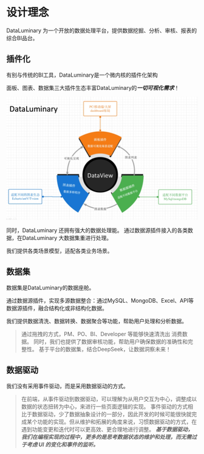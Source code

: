  # 设计理念
DataLuminary 为一个开放的数据处理平台，提供数据挖掘、分析、审核、报表的综合BI品台。
## 插件化
有别与传统的BI工具，DataLuminary是一个微内核的插件化架构

面板、图表、数据集三大插件生态丰富DataLuminary的***一切可视化需求***！

![插件生态](../plugins/images/10.png)

同时，DataLuminary 还拥有强大的数据处理能。
通过数据源插件接入的各类数据，在DataLuminary 大数据集重进行处理。

我们提供各类场景模型，适配各类业务场景。


## 数据集
数据集是DataLuminary的数据座舱。

通过数据源插件，实现多源数据整合：通过MySQL、MongoDB、Excel、API等数据源插件，融合结构化或非结构化数据。

我们提供数据清洗、数据转换、数据聚合等功能，帮助用户处理和分析数据。
> 通过拖拽的方式，PM、PO、BI、Developer 等能够快速清洗出 消费数据。
> 同时，我们也提供了数据审核功能，帮助用户确保数据的准确性和完整性。
> 基于平台的数据集，结合DeepSeek，让数据洞察未来！

## 数据驱动
我们没有采用事件驱动，而是采用数据驱动的方式。
> 在前端，从事件驱动到数据驱动，可以理解为从用户交互为中心，调整成以数据的状态扭转为中心，来进行一些页面逻辑的实现。
> 事件驱动的方式相比于数据驱动，少了数据抽象设计的一部分，因此开发的时候可能很快就完成某个功能的实现。但从维护和拓展的角度来说，习惯数据驱动的方式，在遇到功能变更和迭代时可以更高效、更合理地进行调整。
***基于数据驱动，我们在编程实现的过程中，更多的是思考数据状态的维护和处理，而无需过于考虑 UI 的变化和事件的监听。***

